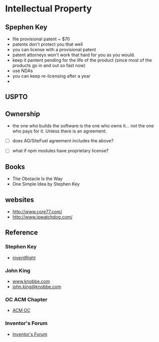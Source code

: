 # Intellectual Property


## Spephen Key


- file provisional patent ~ $70
- patents don't protect you that well
- you can license with a provisional patent
- patent attorneys won't work that hard for you as you would.
- keep it pantent pending for the life of the product (since most of the products go in and out so fast now)
- use NDAs
- you can keep re-licensing after a year
- 




## USPTO



## Ownership

- the one who builds the software is the one who owns it... not the one who pays for it. Unless there is an agreement.

- [ ] does AG/SiteFuel agreement includes the above?
- [ ] what if npm modules have proprietary license?


## Books
- The Obstacle Is the Way
- One Simple Idea by Stephen Key

## websites
- http://www.core77.com/
- http://www.ipwatchdog.com/


## Reference

### Stephen Key
- [inventRight](http://www.inventright.com/)


### John King
- www.knobbe.com   
- john.king@knobbe.com

### OC ACM Chapter
- [ACM OC](http://oc.acm.org/)

### Inventor's Forum

- [Inventor's Forum](http://www.inventorsforum.org/)